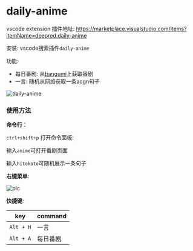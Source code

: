 # daily-anime 

vscode extension
插件地址: https://marketplace.visualstudio.com/items?itemName=deepred.daily-anime

安装: vscode搜索插件`daily-anime`

功能:
* 每日番剧: 从[bangumi](https://bgm.tv/)上获取番剧
* 一言: 随机从网络获取一条acgn句子

![daily-anime](https://i.loli.net/2019/02/20/5c6cec88e2d41.png)

### 使用方法

**命令行**：

`ctrl+shift+p` 打开命令面板:

输入`anime`可打开番剧页面

输入`hitokoto`可随机展示一条句子

**右键菜单**:

![pic](https://i.loli.net/2019/02/20/5c6cec7751703.png)


**快捷键**:

|key|command|
|------|------|
|`Alt + H`|一言|
|`Alt + A`|每日番剧|

